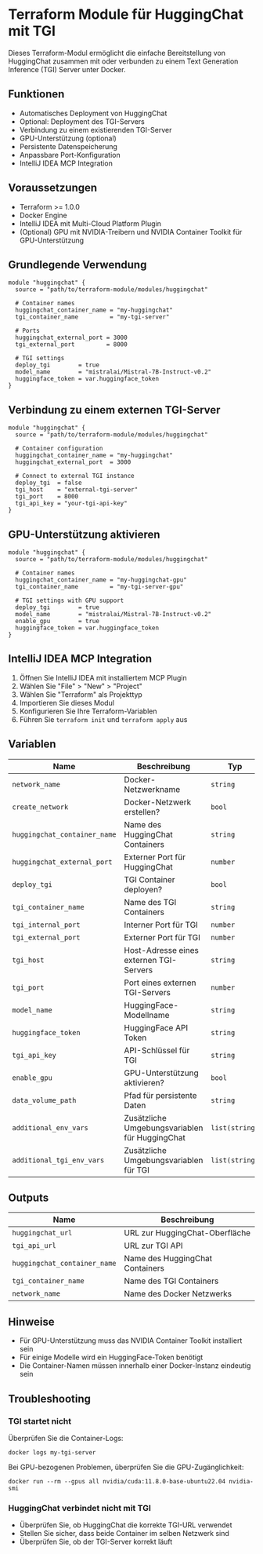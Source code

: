 # Terraform Module für HuggingChat mit TGI

Dieses Terraform-Modul ermöglicht die einfache Bereitstellung von HuggingChat zusammen mit oder verbunden zu einem Text Generation Inference (TGI) Server unter Docker.

## Funktionen

- Automatisches Deployment von HuggingChat
- Optional: Deployment des TGI-Servers
- Verbindung zu einem existierenden TGI-Server
- GPU-Unterstützung (optional)
- Persistente Datenspeicherung
- Anpassbare Port-Konfiguration
- IntelliJ IDEA MCP Integration

## Voraussetzungen

- Terraform >= 1.0.0
- Docker Engine
- IntelliJ IDEA mit Multi-Cloud Platform Plugin
- (Optional) GPU mit NVIDIA-Treibern und NVIDIA Container Toolkit für GPU-Unterstützung

## Grundlegende Verwendung

```hcl
module "huggingchat" {
  source = "path/to/terraform-module/modules/huggingchat"
  
  # Container names
  huggingchat_container_name = "my-huggingchat"
  tgi_container_name         = "my-tgi-server"
  
  # Ports
  huggingchat_external_port = 3000
  tgi_external_port         = 8000
  
  # TGI settings
  deploy_tgi        = true
  model_name        = "mistralai/Mistral-7B-Instruct-v0.2"
  huggingface_token = var.huggingface_token
}
```

## Verbindung zu einem externen TGI-Server

```hcl
module "huggingchat" {
  source = "path/to/terraform-module/modules/huggingchat"
  
  # Container configuration
  huggingchat_container_name = "my-huggingchat"
  huggingchat_external_port  = 3000
  
  # Connect to external TGI instance
  deploy_tgi  = false
  tgi_host    = "external-tgi-server"
  tgi_port    = 8000
  tgi_api_key = "your-tgi-api-key"
}
```

## GPU-Unterstützung aktivieren

```hcl
module "huggingchat" {
  source = "path/to/terraform-module/modules/huggingchat"
  
  # Container names
  huggingchat_container_name = "my-huggingchat-gpu"
  tgi_container_name         = "my-tgi-server-gpu"
  
  # TGI settings with GPU support
  deploy_tgi        = true
  model_name        = "mistralai/Mistral-7B-Instruct-v0.2"
  enable_gpu        = true
  huggingface_token = var.huggingface_token
}
```

## IntelliJ IDEA MCP Integration

1. Öffnen Sie IntelliJ IDEA mit installiertem MCP Plugin
2. Wählen Sie "File" > "New" > "Project"
3. Wählen Sie "Terraform" als Projekttyp
4. Importieren Sie dieses Modul
5. Konfigurieren Sie Ihre Terraform-Variablen
6. Führen Sie `terraform init` und `terraform apply` aus

## Variablen

| Name | Beschreibung | Typ | Standard |
|------|-------------|------|---------|
| `network_name` | Docker-Netzwerkname | `string` | `"huggingchat-network"` |
| `create_network` | Docker-Netzwerk erstellen? | `bool` | `true` |
| `huggingchat_container_name` | Name des HuggingChat Containers | `string` | `"huggingchat"` |
| `huggingchat_external_port` | Externer Port für HuggingChat | `number` | `3000` |
| `deploy_tgi` | TGI Container deployen? | `bool` | `true` |
| `tgi_container_name` | Name des TGI Containers | `string` | `"tgi-server"` |
| `tgi_internal_port` | Interner Port für TGI | `number` | `8000` |
| `tgi_external_port` | Externer Port für TGI | `number` | `8000` |
| `tgi_host` | Host-Adresse eines externen TGI-Servers | `string` | `"tgi-server"` |
| `tgi_port` | Port eines externen TGI-Servers | `number` | `8000` |
| `model_name` | HuggingFace-Modellname | `string` | `"mistralai/Mistral-7B-Instruct-v0.2"` |
| `huggingface_token` | HuggingFace API Token | `string` | `""` |
| `tgi_api_key` | API-Schlüssel für TGI | `string` | `"changeme123"` |
| `enable_gpu` | GPU-Unterstützung aktivieren? | `bool` | `false` |
| `data_volume_path` | Pfad für persistente Daten | `string` | `"/opt/huggingchat/data"` |
| `additional_env_vars` | Zusätzliche Umgebungsvariablen für HuggingChat | `list(string)` | `[]` |
| `additional_tgi_env_vars` | Zusätzliche Umgebungsvariablen für TGI | `list(string)` | `[]` |

## Outputs

| Name | Beschreibung |
|------|-------------|
| `huggingchat_url` | URL zur HuggingChat-Oberfläche |
| `tgi_api_url` | URL zur TGI API |
| `huggingchat_container_name` | Name des HuggingChat Containers |
| `tgi_container_name` | Name des TGI Containers |
| `network_name` | Name des Docker Netzwerks |

## Hinweise

- Für GPU-Unterstützung muss das NVIDIA Container Toolkit installiert sein
- Für einige Modelle wird ein HuggingFace-Token benötigt
- Die Container-Namen müssen innerhalb einer Docker-Instanz eindeutig sein

## Troubleshooting

### TGI startet nicht

Überprüfen Sie die Container-Logs:

```
docker logs my-tgi-server
```

Bei GPU-bezogenen Problemen, überprüfen Sie die GPU-Zugänglichkeit:

```
docker run --rm --gpus all nvidia/cuda:11.8.0-base-ubuntu22.04 nvidia-smi
```

### HuggingChat verbindet nicht mit TGI

- Überprüfen Sie, ob HuggingChat die korrekte TGI-URL verwendet
- Stellen Sie sicher, dass beide Container im selben Netzwerk sind
- Überprüfen Sie, ob der TGI-Server korrekt läuft